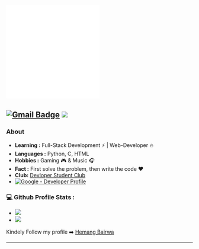 <img src="/Harry.png" width="50%">

[![Gmail Badge](https://img.shields.io/badge/-0630harry@gmail.com-c14438?style=flat-square&logo=Gmail&logoColor=white&link=mailto:0630harry@gmail.com)](mailto:0630harry@gmail.com)
![](https://komarev.com/ghpvc/?username=harry-0630)
--------------------------------------------------------------------------------------------------------------------------------------------------------------------------------
### About

-  **Learning :** Full-Stack Development :zap: | Web-Developer :fire:	
-  **Languages :** Python, C, HTML
-  **Hobbies :** Gaming :video_game: & Music :headphones:
-  **Fact :** First solve the problem, then write the code :heart:
-  **Club:** [Devloper Student Club](https://dsc.community.dev/u/mndq2u/)
-  [![Google - Developer Profile](https://img.shields.io/static/v1?label=Google&message=Developer+Profile&color=4285F4)](https://developers.google.com/profile/u/102487938215659220995)
 
 
### 💻 Github Profile Stats :
- ![](https://github-profile-summary-cards.vercel.app/api/cards/stats?username=hemang-2001&theme=dracula)
- ![](https://github-profile-summary-cards.vercel.app/api/cards/productive-time?username=hemang-2001&theme=dracula)



Kindely Follow my profile ➡️ [Hemang Bairwa](https://github.com/hemang-2001)

--------------------------------------------------------------------------------------------------------------------------------------------------------------------------------
